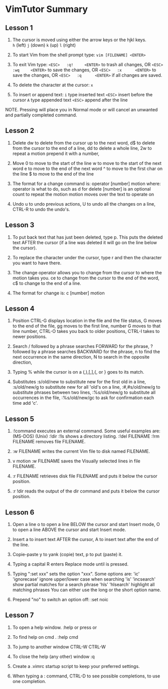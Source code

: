 # VimTutor Summary
## Lesson 1

1.  The cursor is moved using either the arrow keys or the hjkl keys.<br>
    `h` (left)      `j` (down)      `k` (up)    `l` (right)

2.  To start Vim from the shell prompt
    type:   `vim [FILENAME] <ENTER>`

3.  To exit Vim
    type:   `<ESC>   :q!     <ENTER>`       to trash all changes,
    OR      `<ESC>   :wq     <ENTER>`       to save the changes,
    OR      `<ESC>   :x      <ENTER>`       to save the changes,
    OR      `<ESC>   :q      <ENTER>`       if all changes are saved.

4.  To delete the character at the cursor:  `x`

5.  To insert or append text:
    `i`   type inserted text  `<ESC>`   insert before the cursor
    `A`   type appended text  `<ESC>`   append after the line

NOTE.
    Pressing <ESC> will place you in Normal mode
    or will cancel an unwanted and partially completed command.

## Lesson 2

1.  Delete
    dw      to delete from the cursor up to the next word,
    d$      to delete from the cursor to the end of a line,
    dd      to delete a whole line,
    2w      to repeat a motion prepend it with a number,

2.  Move
    0       to move to the start of the line
    w       to move to the start of the next word
    e       to move to the end of the next word
    ^       to move to the first char on the line
    $       to move to the end of the line

3.  The format for a change command is:
        operator    [number]    motion
     where:
        operator    is what to do, such as d for delete
        [number]    is an optional count to repeat the motion
        motion      moves over the text to operate on

4.  Undo
    u           to undo previous actions,
    U           to undo all the changes on a line,
    CTRL-R      to undo the undo's.  

## Lesson 3

1.  To put back text that has just been deleted, type p. This puts the
    deleted text AFTER the cursor (if a line was deleted it will go on the
    line below the cursor).

2.  To replace the character under the cursor, type r and then the
    character you want to have there.

3.  The change operator allows you to change from the cursor to where the
    motion takes you.
        ce      to change from the cursor to the end of the word,
        c$      to change to the end of a line.

4.  The format for change is:
        c   [number]    motion

## Lesson 4

1.  Position
        CTRL-G      displays location in the file and the file status,
        G           moves to the end of the file,
        gg          moves to the first line,
        number G    moves to that line number,
        CTRL-O      takes you back to older positions,
        CTRL-I      takes to newer positions.

2.  Search
        /   followed by a phrase searches FORWARD for the phrase,
        ?   followed by a phrase searches BACKWARD for the phrase,
        n   to find the next occurrence in the same direction,
        N   to search in the opposite direction,

3.  Typing % while the cursor is on a (,),[,],{, or } goes to its match.

4.  Substitutes
    :s/old/new          to substitute new for the first old in a line,
    :s/old/new/g        to substitute new for all 'old's on a line,
    :#,#s/old/new/g     to substitute phrases between two lines,
    :%s/old/new/g       to substitute all occurrences in the file,
    :%s/old/new/gc      to ask for confirmation each time add 'c'.

## Lesson 5

1.  :!command  executes an external command.
    Some useful examples are:
        (MS-DOS)        (Unix)
        :!dir           :!ls                shows a directory listing.
        :!del FILENAME  :!rm FILENAME       removes file FILENAME.

2.  :w FILENAME             writes the current Vim file to disk named FILENAME.
3.  v motion :w FILENAME    saves the Visually selected lines in file FILENAME.
4.  :r FILENAME             retrieves disk file FILENAME and puts it below the
                            cursor position.
5.  :r !dir                 reads the output of the dir command and puts it
                            below the cursor position.

## Lesson 6

1.  Open a line
    o   to open a line BELOW the cursor and start Insert mode,
    O   to open a line ABOVE the cursor and start Insert mode.

2.  Insert
    a   to insert text AFTER the cursor,
    A   to insert text after the end of the line.

3.  Copie-paste
    y   to yank (copie) text,
    p   to put (paste) it.

4.  Typing a capital R enters Replace mode until <ESC> is pressed.

5.  Typing ":set xxx" sets the option "xxx". Some options are:
        'ic'    'ignorecase'    ignore upper/lower case when searching
        'is'    'incsearch'     show partial matches for a search phrase
        'hls'   'hlsearch'      highlight all matching phrases
    You can either use the long or the short option name.

6.  Prepend "no" to switch an option off:
        :set noic

## Lesson 7

1.  To open a help window.
    :help or press <F1> or <Help>   
2.  To find help on cmd .
    :help cmd                       
3.  To jump to another window
    CTRL-W CTRL-W                   
4.  To close the help (any other) window
    :q

5.  Create a .vimrc startup script to keep your preferred settings.

6.  When typing a : command, 
    CTRL-D to see possible completions,
    <TAB> to use one completion.
